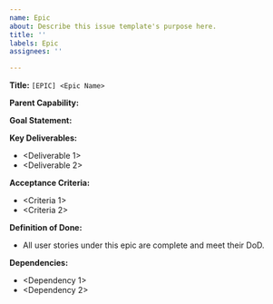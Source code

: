 ```yaml
---
name: Epic
about: Describe this issue template's purpose here.
title: ''
labels: Epic
assignees: ''

---
```


**Title:** `[EPIC] <Epic Name>`

**Parent Capability:** <Link to parent capability>

**Goal Statement:**  
<What this epic will deliver and why.>

**Key Deliverables:**  
- <Deliverable 1>  
- <Deliverable 2>

**Acceptance Criteria:**  
- <Criteria 1>  
- <Criteria 2>

**Definition of Done:**  
- All user stories under this epic are complete and meet their DoD.

**Dependencies:**  
- <Dependency 1>  
- <Dependency 2>
